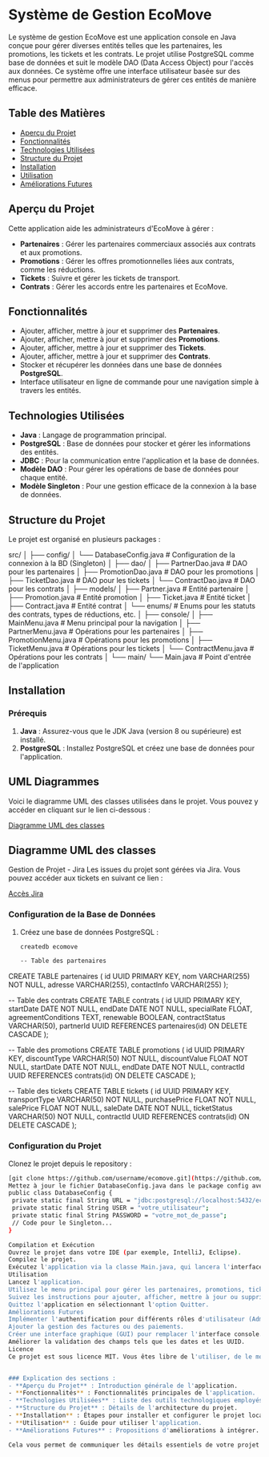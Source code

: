 # Système de Gestion EcoMove

Le système de gestion EcoMove est une application console en Java conçue pour gérer diverses entités telles que les partenaires, les promotions, les tickets et les contrats. Le projet utilise PostgreSQL comme base de données et suit le modèle DAO (Data Access Object) pour l'accès aux données. Ce système offre une interface utilisateur basée sur des menus pour permettre aux administrateurs de gérer ces entités de manière efficace.

## Table des Matières
- [Aperçu du Projet](#aperçu-du-projet)
- [Fonctionnalités](#fonctionnalités)
- [Technologies Utilisées](#technologies-utilisées)
- [Structure du Projet](#structure-du-projet)
- [Installation](#installation)
- [Utilisation](#utilisation)
- [Améliorations Futures](#améliorations-futures)

## Aperçu du Projet
Cette application aide les administrateurs d'EcoMove à gérer :
- **Partenaires** : Gérer les partenaires commerciaux associés aux contrats et aux promotions.
- **Promotions** : Gérer les offres promotionnelles liées aux contrats, comme les réductions.
- **Tickets** : Suivre et gérer les tickets de transport.
- **Contrats** : Gérer les accords entre les partenaires et EcoMove.

## Fonctionnalités
- Ajouter, afficher, mettre à jour et supprimer des **Partenaires**.
- Ajouter, afficher, mettre à jour et supprimer des **Promotions**.
- Ajouter, afficher, mettre à jour et supprimer des **Tickets**.
- Ajouter, afficher, mettre à jour et supprimer des **Contrats**.
- Stocker et récupérer les données dans une base de données **PostgreSQL**.
- Interface utilisateur en ligne de commande pour une navigation simple à travers les entités.

## Technologies Utilisées
- **Java** : Langage de programmation principal.
- **PostgreSQL** : Base de données pour stocker et gérer les informations des entités.
- **JDBC** : Pour la communication entre l'application et la base de données.
- **Modèle DAO** : Pour gérer les opérations de base de données pour chaque entité.
- **Modèle Singleton** : Pour une gestion efficace de la connexion à la base de données.

## Structure du Projet
Le projet est organisé en plusieurs packages :

src/ │ ├── config/ │ └── DatabaseConfig.java # Configuration de la connexion à la BD (Singleton) │ ├── dao/ │ ├── PartnerDao.java # DAO pour les partenaires │ ├── PromotionDao.java # DAO pour les promotions │ ├── TicketDao.java # DAO pour les tickets │ └── ContractDao.java # DAO pour les contrats │ ├── models/ │ ├── Partner.java # Entité partenaire │ ├── Promotion.java # Entité promotion │ ├── Ticket.java # Entité ticket │ ├── Contract.java # Entité contrat │ └── enums/ # Enums pour les statuts des contrats, types de réductions, etc. │ ├── console/ │ ├── MainMenu.java # Menu principal pour la navigation │ ├── PartnerMenu.java # Opérations pour les partenaires │ ├── PromotionMenu.java # Opérations pour les promotions │ ├── TicketMenu.java # Opérations pour les tickets │ └── ContractMenu.java # Opérations pour les contrats │ └── main/ └── Main.java # Point d'entrée de l'application


## Installation

### Prérequis
1. **Java** : Assurez-vous que le JDK Java (version 8 ou supérieure) est installé.
2. **PostgreSQL** : Installez PostgreSQL et créez une base de données pour l'application.

## UML Diagrammes
Voici le diagramme UML des classes utilisées dans le projet. Vous pouvez y accéder en cliquant sur le lien ci-dessous :

[Diagramme UML des classes](https://lucid.app/lucidchart/1a44254d-c877-4fed-beaa-734e27290630/edit?viewport_loc=-239%2C179%2C2415%2C1051%2CHWEp-vi-RSFO&invitationId=inv_a2069a07-a55d-40db-a341-6b937da2b99f)

## Diagramme UML des classes
Gestion de Projet - Jira
Les issues du projet sont gérées via Jira. Vous pouvez accéder aux tickets en suivant ce lien :

[Accès Jira](https://maryamjammar1509-1724855071586.atlassian.net/jira/software/projects/EM/boards/1?sprintStarted=true&atlOrigin=eyJpIjoiMWRmMzQ3YzY3ZDBjNDUzNzkxMTI2MjMzMjdlZTA3MjMiLCJwIjoiaiJ9)

### Configuration de la Base de Données
1. Créez une base de données PostgreSQL :
   ```bash
   createdb ecomove

   -- Table des partenaires
CREATE TABLE partenaires (
    id UUID PRIMARY KEY,
    nom VARCHAR(255) NOT NULL,
    adresse VARCHAR(255),
    contactInfo VARCHAR(255)
);

-- Table des contrats
CREATE TABLE contrats (
    id UUID PRIMARY KEY,
    startDate DATE NOT NULL,
    endDate DATE NOT NULL,
    specialRate FLOAT,
    agreementConditions TEXT,
    renewable BOOLEAN,
    contractStatus VARCHAR(50),
    partnerId UUID REFERENCES partenaires(id) ON DELETE CASCADE
);

-- Table des promotions
CREATE TABLE promotions (
    id UUID PRIMARY KEY,
    discountType VARCHAR(50) NOT NULL,
    discountValue FLOAT NOT NULL,
    startDate DATE NOT NULL,
    endDate DATE NOT NULL,
    contractId UUID REFERENCES contrats(id) ON DELETE CASCADE
);

-- Table des tickets
CREATE TABLE tickets (
    id UUID PRIMARY KEY,
    transportType VARCHAR(50) NOT NULL,
    purchasePrice FLOAT NOT NULL,
    salePrice FLOAT NOT NULL,
    saleDate DATE NOT NULL,
    ticketStatus VARCHAR(50) NOT NULL,
    contractId UUID REFERENCES contrats(id) ON DELETE CASCADE
);


### Configuration du Projet
Clonez le projet depuis le repository :
   ```bash
   [git clone https://github.com/username/ecomove.git](https://github.com/J-Maryam/EcoMove.git)
Mettez à jour le fichier DatabaseConfig.java dans le package config avec vos identifiants PostgreSQL :
public class DatabaseConfig {
    private static final String URL = "jdbc:postgresql://localhost:5432/ecomove";
    private static final String USER = "votre_utilisateur";
    private static final String PASSWORD = "votre_mot_de_passe";
    // Code pour le Singleton...
}

Compilation et Exécution
Ouvrez le projet dans votre IDE (par exemple, IntelliJ, Eclipse).
Compilez le projet.
Exécutez l'application via la classe Main.java, qui lancera l'interface en ligne de commande.
Utilisation
Lancez l'application.
Utilisez le menu principal pour gérer les partenaires, promotions, tickets ou contrats.
Suivez les instructions pour ajouter, afficher, mettre à jour ou supprimer des enregistrements.
Quittez l'application en sélectionnant l'option Quitter.
Améliorations Futures
Implémenter l'authentification pour différents rôles d'utilisateur (Admin, Manager, etc.).
Ajouter la gestion des factures ou des paiements.
Créer une interface graphique (GUI) pour remplacer l'interface console.
Améliorer la validation des champs tels que les dates et les UUID.
Licence
Ce projet est sous licence MIT. Vous êtes libre de l'utiliser, de le modifier et de le distribuer.


### Explication des sections :
- **Aperçu du Projet** : Introduction générale de l'application.
- **Fonctionnalités** : Fonctionnalités principales de l'application.
- **Technologies Utilisées** : Liste des outils technologiques employés.
- **Structure du Projet** : Détails de l'architecture du projet.
- **Installation** : Étapes pour installer et configurer le projet localement.
- **Utilisation** : Guide pour utiliser l'application.
- **Améliorations Futures** : Propositions d'améliorations à intégrer.
  
Cela vous permet de communiquer les détails essentiels de votre projet aux futurs développeurs ou utilisateurs.

